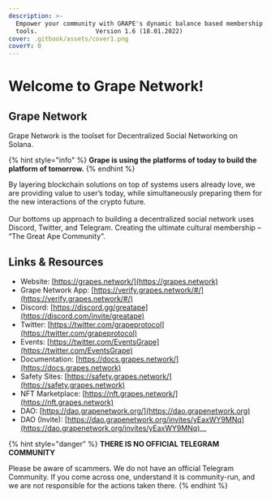 ```yaml
---
description: >-
  Empower your community with GRAPE's dynamic balance based membership
  tools.                Version 1.6 (18.01.2022)
cover: .gitbook/assets/cover1.png
coverY: 0
---
```


# Welcome to Grape Network!

## Grape Network

Grape Network is the toolset for Decentralized Social Networking on Solana.

{% hint style="info" %}
**Grape is using the platforms of today to build the platform of tomorrow.**
{% endhint %}

By layering blockchain solutions on top of systems users already love, we are providing value to user’s today, while simultaneously preparing them for the new interactions of the crypto future.\
\
Our bottoms up approach to building a decentralized social network uses Discord, Twitter, and Telegram. Creating the ultimate cultural membership – “The Great Ape Community”.

## Links & Resources

* Website: [https://grapes.network/](https://grapes.network)
* Grape Network App: [https://verify.grapes.network/#/](https://verify.grapes.network/#/)
* Discord: [https://discord.gg/greatape](https://discord.com/invite/greatape)
* Twitter: [https://twitter.com/grapeprotocol](https://twitter.com/grapeprotocol)
* Events: [https://twitter.com/EventsGrape](https://twitter.com/EventsGrape)
* Documentation: [https://docs.grapes.network/](https://docs.grapes.network)
* Safety Sites: [https://safety.grapes.network/](https://safety.grapes.network)
* NFT Marketplace: [https://nft.grapes.network/](https://nft.grapes.network)
* DAO: [https://dao.grapenetwork.org/](https://dao.grapenetwork.org)
* DAO (Invite): [https://dao.grapenetwork.org/invites/yEaxWY9MNq](https://dao.grapenetwork.org/invites/yEaxWY9MNq)__

{% hint style="danger" %}
**THERE IS NO OFFICIAL TELEGRAM COMMUNITY**

Please be aware of scammers. We do not have an official Telegram Community. If you come across one, understand it is community-run, and we are not responsible for the actions taken there.
{% endhint %}
